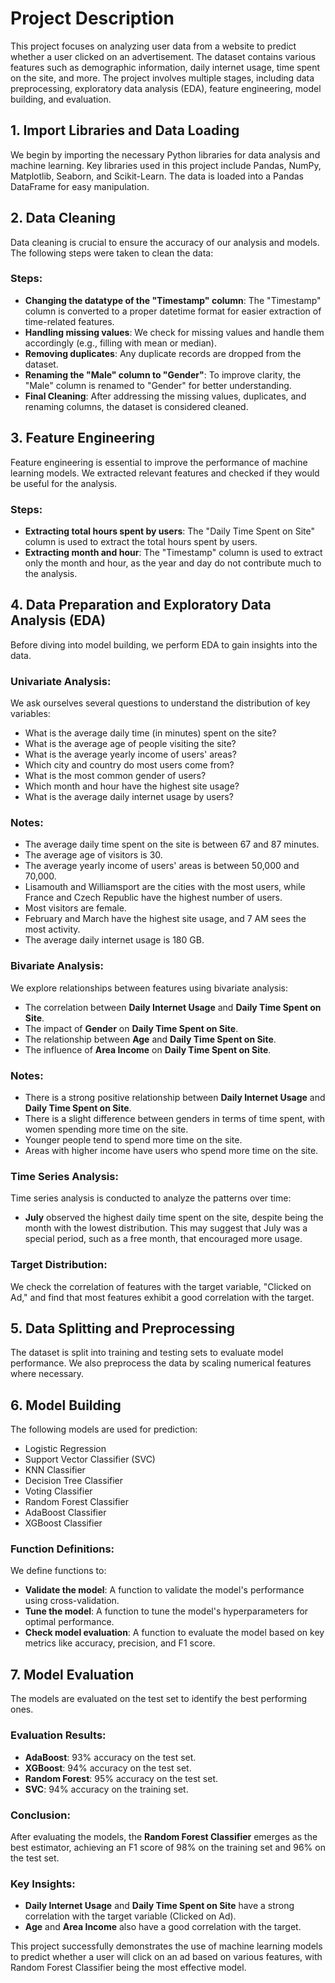 # Project Description

This project focuses on analyzing user data from a website to predict whether a user clicked on an advertisement. The dataset contains various features such as demographic information, daily internet usage, time spent on the site, and more. The project involves multiple stages, including data preprocessing, exploratory data analysis (EDA), feature engineering, model building, and evaluation.

## 1. Import Libraries and Data Loading
We begin by importing the necessary Python libraries for data analysis and machine learning. Key libraries used in this project include Pandas, NumPy, Matplotlib, Seaborn, and Scikit-Learn. The data is loaded into a Pandas DataFrame for easy manipulation.

## 2. Data Cleaning
Data cleaning is crucial to ensure the accuracy of our analysis and models. The following steps were taken to clean the data:

### Steps:
- **Changing the datatype of the "Timestamp" column**: The "Timestamp" column is converted to a proper datetime format for easier extraction of time-related features.
- **Handling missing values**: We check for missing values and handle them accordingly (e.g., filling with mean or median).
- **Removing duplicates**: Any duplicate records are dropped from the dataset.
- **Renaming the "Male" column to "Gender"**: To improve clarity, the "Male" column is renamed to "Gender" for better understanding.
- **Final Cleaning**: After addressing the missing values, duplicates, and renaming columns, the dataset is considered cleaned.

## 3. Feature Engineering
Feature engineering is essential to improve the performance of machine learning models. We extracted relevant features and checked if they would be useful for the analysis.

### Steps:
- **Extracting total hours spent by users**: The "Daily Time Spent on Site" column is used to extract the total hours spent by users.
- **Extracting month and hour**: The "Timestamp" column is used to extract only the month and hour, as the year and day do not contribute much to the analysis.

## 4. Data Preparation and Exploratory Data Analysis (EDA)
Before diving into model building, we perform EDA to gain insights into the data.

### Univariate Analysis:
We ask ourselves several questions to understand the distribution of key variables:
- What is the average daily time (in minutes) spent on the site?
- What is the average age of people visiting the site?
- What is the average yearly income of users' areas?
- Which city and country do most users come from?
- What is the most common gender of users?
- Which month and hour have the highest site usage?
- What is the average daily internet usage by users?

### Notes:
- The average daily time spent on the site is between 67 and 87 minutes.
- The average age of visitors is 30.
- The average yearly income of users' areas is between 50,000 and 70,000.
- Lisamouth and Williamsport are the cities with the most users, while France and Czech Republic have the highest number of users.
- Most visitors are female.
- February and March have the highest site usage, and 7 AM sees the most activity.
- The average daily internet usage is 180 GB.

### Bivariate Analysis:
We explore relationships between features using bivariate analysis:
- The correlation between **Daily Internet Usage** and **Daily Time Spent on Site**.
- The impact of **Gender** on **Daily Time Spent on Site**.
- The relationship between **Age** and **Daily Time Spent on Site**.
- The influence of **Area Income** on **Daily Time Spent on Site**.

### Notes:
- There is a strong positive relationship between **Daily Internet Usage** and **Daily Time Spent on Site**.
- There is a slight difference between genders in terms of time spent, with women spending more time on the site.
- Younger people tend to spend more time on the site.
- Areas with higher income have users who spend more time on the site.

### Time Series Analysis:
Time series analysis is conducted to analyze the patterns over time:
- **July** observed the highest daily time spent on the site, despite being the month with the lowest distribution. This may suggest that July was a special period, such as a free month, that encouraged more usage.

### Target Distribution:
We check the correlation of features with the target variable, "Clicked on Ad," and find that most features exhibit a good correlation with the target.

## 5. Data Splitting and Preprocessing
The dataset is split into training and testing sets to evaluate model performance. We also preprocess the data by scaling numerical features where necessary.

## 6. Model Building
The following models are used for prediction:
- Logistic Regression
- Support Vector Classifier (SVC)
- KNN Classifier
- Decision Tree Classifier
- Voting Classifier
- Random Forest Classifier
- AdaBoost Classifier
- XGBoost Classifier

### Function Definitions:
We define functions to:
- **Validate the model**: A function to validate the model's performance using cross-validation.
- **Tune the model**: A function to tune the model's hyperparameters for optimal performance.
- **Check model evaluation**: A function to evaluate the model based on key metrics like accuracy, precision, and F1 score.

## 7. Model Evaluation
The models are evaluated on the test set to identify the best performing ones.

### Evaluation Results:
- **AdaBoost**: 93% accuracy on the test set.
- **XGBoost**: 94% accuracy on the test set.
- **Random Forest**: 95% accuracy on the test set.
- **SVC**: 94% accuracy on the training set.

### Conclusion:
After evaluating the models, the **Random Forest Classifier** emerges as the best estimator, achieving an F1 score of 98% on the training set and 96% on the test set. 

### Key Insights:
- **Daily Internet Usage** and **Daily Time Spent on Site** have a strong correlation with the target variable (Clicked on Ad).
- **Age** and **Area Income** also have a good correlation with the target.

This project successfully demonstrates the use of machine learning models to predict whether a user will click on an ad based on various features, with Random Forest Classifier being the most effective model.
